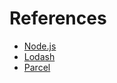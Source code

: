 # References

- [Node.js](https://nodejs.org/ko)
- [Lodash](https://lodash.com)
- [Parcel](https://parceljs.org)
